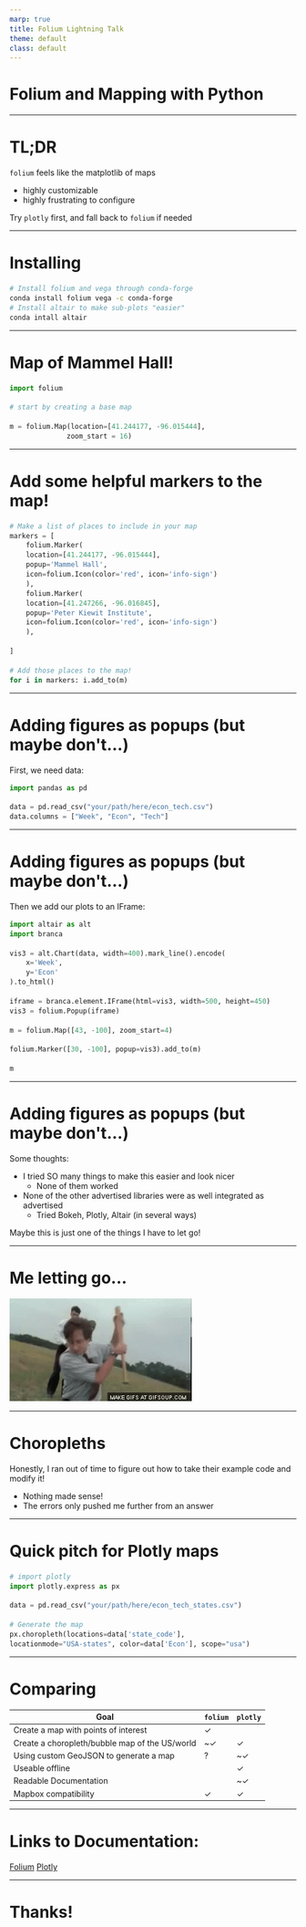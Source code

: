```yaml
---
marp: true
title: Folium Lightning Talk
theme: default
class: default
---
```


# Folium and Mapping with Python

---

# TL;DR

`folium` feels like the matplotlib of maps
- highly customizable
- highly frustrating to configure

Try `plotly` first, and fall back to `folium` if needed

---

# Installing

```bash
# Install folium and vega through conda-forge
conda install folium vega -c conda-forge
# Install altair to make sub-plots "easier"
conda intall altair
```

---

# Map of Mammel Hall!

```python
import folium

# start by creating a base map

m = folium.Map(location=[41.244177, -96.015444],
              zoom_start = 16)
```

---

# Add some helpful markers to the map!

```python
# Make a list of places to include in your map
markers = [
    folium.Marker(
    location=[41.244177, -96.015444],
    popup='Mammel Hall',
    icon=folium.Icon(color='red', icon='info-sign')
    ),
    folium.Marker(
    location=[41.247266, -96.016845],
    popup='Peter Kiewit Institute',
    icon=folium.Icon(color='red', icon='info-sign')
    ),
    
]

# Add those places to the map!
for i in markers: i.add_to(m)
```

---

# Adding figures as popups (but maybe don't...)

First, we need data:

```python
import pandas as pd

data = pd.read_csv("your/path/here/econ_tech.csv")
data.columns = ["Week", "Econ", "Tech"]
```
---

# Adding figures as popups (but maybe don't...)

Then we add our plots to an IFrame:

```python
import altair as alt
import branca

vis3 = alt.Chart(data, width=400).mark_line().encode(
    x='Week',
    y='Econ'
).to_html()

iframe = branca.element.IFrame(html=vis3, width=500, height=450)
vis3 = folium.Popup(iframe)

m = folium.Map([43, -100], zoom_start=4)

folium.Marker([30, -100], popup=vis3).add_to(m)

m
```

---

# Adding figures as popups (but maybe don't...)

Some thoughts:
- I tried SO many things to make this easier and look nicer
    - None of them worked
- None of the other advertised libraries were as well integrated as advertised
    - Tried Bokeh, Plotly, Altair (in several ways)

Maybe this is just one of the things I have to let go!

---

# Me letting go...

![width:700px](images/tenor.gif)

---

# Choropleths

Honestly, I ran out of time to figure out how to take their example code and modify it!

- Nothing made sense!
- The errors only pushed me further from an answer

---

# Quick pitch for Plotly maps

```python
# import plotly
import plotly.express as px

data = pd.read_csv("your/path/here/econ_tech_states.csv")

# Generate the map
px.choropleth(locations=data['state_code'], 
locationmode="USA-states", color=data['Econ'], scope="usa")
```

---

# Comparing

| Goal | `folium` | `plotly` |
| ---  | ----     | ---- |
| Create a map with points of interest| $\checkmark$ | |
| Create a choropleth/bubble map of the US/world| ~$\checkmark$ | $\checkmark$|
| Using custom GeoJSON to generate a map | ? | ~$\checkmark$ |
| Useable offline | | $\checkmark$ |
| Readable Documentation | | ~$\checkmark$ |
| Mapbox compatibility | $\checkmark$ | $\checkmark$ |

---

# Links to Documentation:

[Folium](https://python-visualization.github.io/folium/index.html)
[Plotly](https://plotly.com/python/)

---

# Thanks!